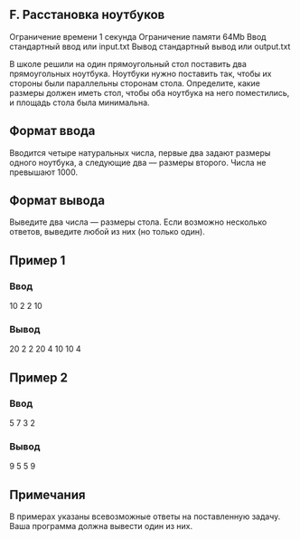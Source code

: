 ## F. Расстановка ноутбуков
Ограничение времени 	1 секунда
Ограничение памяти 	64Mb
Ввод 	стандартный ввод или input.txt
Вывод 	стандартный вывод или output.txt

В школе решили на один прямоугольный стол поставить два прямоугольных ноутбука. Ноутбуки нужно поставить так, чтобы их стороны были параллельны сторонам стола. Определите, какие размеры должен иметь стол, чтобы оба ноутбука на него поместились, и площадь стола была минимальна.

## Формат ввода
Вводится четыре натуральных числа, первые два задают размеры одного ноутбука, а следующие два — размеры второго. Числа не превышают 1000.

## Формат вывода
Выведите два числа — размеры стола. Если возможно несколько ответов, выведите любой из них (но только один).

## Пример 1
### Ввод
10 2 2 10

### Вывод
20 2
2 20
4 10
10 4

## Пример 2
### Ввод
5 7 3 2

### Вывод
9 5
5 9

## Примечания

В примерах указаны всевозможные ответы на поставленную задачу. Ваша программа должна вывести один из них. 